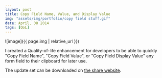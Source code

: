 ```yaml
---
layout: post
title: Copy Field Name, Value, and Display Value
img: "assets/img/portfolio/copy field stuff.gif"
date: April, 08 2014
tags: [QoL]
---
```


![image]({{ page.img | relative_url }})

I created a Quality-of-life enhancement for developers to be able to quickly "Copy Field Name", "Copy Field Value", or "Copy Field Display Value" any form field to their clipboard for later use.

The update set can be downloaded on [the share website](https://developer.servicenow.com/app.do#!/share/contents/1655773_add_copy_variable_name_to_context_menu_for_form_variables?t=PRODUCT_DETAILS).